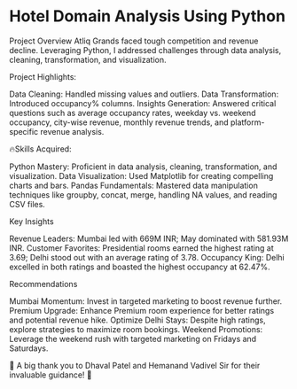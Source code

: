 # Hotel Domain Analysis Using Python

Project Overview
Atliq Grands faced tough competition and revenue decline. Leveraging Python, I addressed challenges through data analysis, cleaning, transformation, and visualization.

Project Highlights:

Data Cleaning: Handled missing values and outliers.
Data Transformation: Introduced occupancy% columns.
Insights Generation: Answered critical questions such as average occupancy rates, weekday vs. weekend occupancy, city-wise revenue, monthly revenue trends, and platform-specific revenue analysis.

🔥Skills Acquired:

Python Mastery: Proficient in data analysis, cleaning, transformation, and visualization.
Data Visualization: Used Matplotlib for creating compelling charts and bars.
Pandas Fundamentals: Mastered data manipulation techniques like groupby, concat, merge, handling NA values, and reading CSV files.

Key Insights

Revenue Leaders: Mumbai led with 669M INR; May dominated with 581.93M INR.
Customer Favorites: Presidential rooms earned the highest rating at 3.69; Delhi stood out with an average rating of 3.78.
Occupancy King: Delhi excelled in both ratings and boasted the highest occupancy at 62.47%.

Recommendations

Mumbai Momentum: Invest in targeted marketing to boost revenue further.
Premium Upgrade: Enhance Premium room experience for better ratings and potential revenue hike.
Optimize Delhi Stays: Despite high ratings, explore strategies to maximize room bookings.
Weekend Promotions: Leverage the weekend rush with targeted marketing on Fridays and Saturdays.

🚀 A big thank you to Dhaval Patel and Hemanand Vadivel Sir for their invaluable guidance! 🙏
